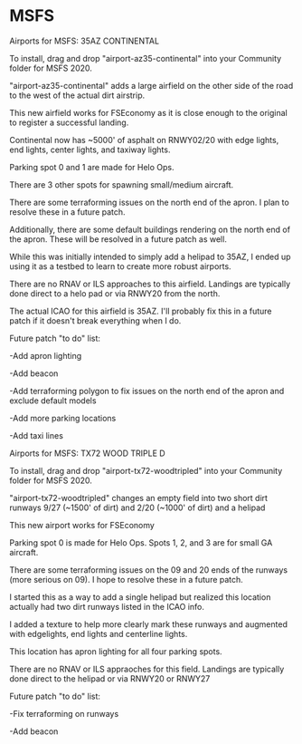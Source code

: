 # MSFS
Airports for MSFS: 35AZ CONTINENTAL

To install, drag and drop "airport-az35-continental" into your Community folder for MSFS 2020.

"airport-az35-continental" adds a large airfield on the other side of the road to the west of the actual dirt airstrip. 

This new airfield works for FSEconomy as it is close enough to the original to register a successful landing.

Continental now has ~5000' of asphalt on RNWY02/20 with edge lights, end lights, center lights, and taxiway lights.

Parking spot 0 and 1 are made for Helo Ops.

There are 3 other spots for spawning small/medium aircraft.

There are some terraforming issues on the north end of the apron. I plan to resolve these in a future patch.

Additionally, there are some default buildings rendering on the north end of the apron. These will be resolved in a future patch as well.

While this was initially intended to simply add a helipad to 35AZ, I ended up using it as a testbed to learn to create more robust airports.

There are no RNAV or ILS approaches to this airfield. Landings are typically done direct to a helo pad or via RNWY20 from the north.

The actual ICAO for this airfield is 35AZ. I'll probably fix this in a future patch if it doesn't break everything when I do.

Future patch "to do" list:

-Add apron lighting

-Add beacon

-Add terraforming polygon to fix issues on the north end of the apron and exclude default models

-Add more parking locations

-Add taxi lines

Airports for MSFS: TX72 WOOD TRIPLE D

To install, drag and drop "airport-tx72-woodtripled" into your Community folder for MSFS 2020.

"airport-tx72-woodtripled" changes an empty field into two short dirt runways 9/27 (~1500' of dirt) and 2/20 (~1000' of dirt) and a helipad 

This new airport works for FSEconomy

Parking spot 0 is made for Helo Ops. Spots 1, 2, and 3 are for small GA aircraft.

There are some terraforming issues on the 09 and 20 ends of the runways (more serious on 09). I hope to resolve these in a future patch.

I started this as a way to add a single helipad but realized this location actually had two dirt runways listed in the ICAO info.

I added a texture to help more clearly mark these runways and augmented with edgelights, end lights and centerline lights.

This location has apron lighting for all four parking spots.

There are no RNAV or ILS appraoches for this field. Landings are typically done direct to the helipad or via RNWY20 or RNWY27

Future patch "to do" list:

-Fix terraforming on runways

-Add beacon
